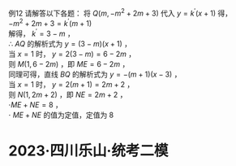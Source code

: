 例12 请解答以下各题：
将 $\scriptstyle Q \left( m , - m ^ { 2 } + 2 m + 3 \right)$ 代入 $y = k ^ { \prime } { \bigl ( } x + 1 { \bigr ) }$ 得，  
$- m ^ { 2 } + 2 m + 3 = k ^ { \prime } { \left( m + 1 \right) }$   
解得， $k ^ { \prime } = 3 - m$ ，  
∴ $A Q$ 的解析式为 $y = \left( 3 - m \right) \left( x + 1 \right)$ ，  
当 $x = 1$ 时， $y = 2 { \bigl ( } 3 - m { \bigr ) } = 6 - 2 m$ ，  
则 $M \left( 1 , 6 - 2 m \right)$ ，即 $M E = 6 - 2 m$ ，  
同理可得，直线 $B Q$ 的解析式为 $y = - ( m + 1 ) ( x - 3 )$ ，  
当 $x = 1$ 时， $y = 2 \left( m + 1 \right) = 2 m + 2$ ，  
则 $N \left( 1 , 2 m + 2 \right)$ ，即 $N E = 2 m + 2$ ，  
$\cdot M E + N E = 8$ ，  
$\cdot \ M E + N E$ 的值为定值，定值为 8
# 2023·四川乐山·统考二模
